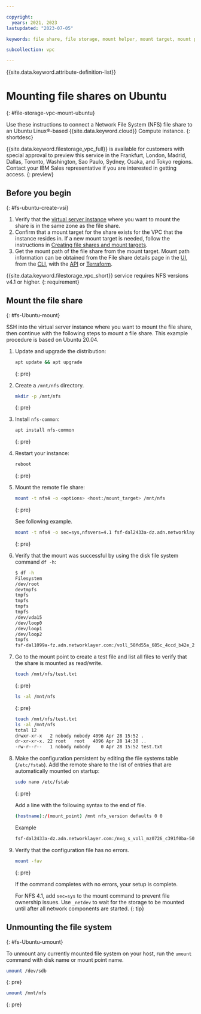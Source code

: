 ```yaml
---

copyright:
  years: 2021, 2023
lastupdated: "2023-07-05"

keywords: file share, file storage, mount helper, mount target, mount path, secure connection, NFS, mounting share

subcollection: vpc

---
```


{{site.data.keyword.attribute-definition-list}}

# Mounting file shares on Ubuntu
{: #file-storage-vpc-mount-ubuntu}

Use these instructions to connect a Network File System (NFS) file share to an Ubuntu Linux&reg;-based {{site.data.keyword.cloud}} Compute instance.
{: shortdesc}

{{site.data.keyword.filestorage_vpc_full}} is available for customers with special approval to preview this service in the Frankfurt, London, Madrid, Dallas, Toronto, Washington, Sao Paulo, Sydney, Osaka, and Tokyo regions. Contact your IBM Sales representative if you are interested in getting access.
{: preview}

## Before you begin
{: #fs-ubuntu-create-vsi}

1. Verify that the [virtual server instance](/docs/vpc?topic=vpc-about-advanced-virtual-servers) where you want to mount the share is in the same zone as the file share. 
2. Confirm that a mount target for the share exists for the VPC that the instance resides in. If a new mount target is needed, follow the instructions in [Creating file shares and mount targets](/docs/vpc?topic=vpc-file-storage-create). 
3. Get the mount path of the file share from the mount target. Mount path information can be obtained from the File share details page in the [UI](/docs/vpc?topic=vpc-file-storage-view&interface=ui#fs-get-mountpath-ui-vpc), from the [CLI](/docs/vpc?topic=vpc-file-storage-view&interface=cli#fs-get-mountpath-cli), with the [API](/docs/vpc?topic=vpc-file-storage-view&interface=api#fs-get-target-api) or [Terraform](/docs/vpc?topic=vpc-file-storage-view&interface=terraform#fs-view-mount-target-terraform).

{{site.data.keyword.filestorage_vpc_short}} service requires NFS versions v4.1 or higher.
{: requirement}

## Mount the file share
{: #fs-Ubuntu-mount}

SSH into the virtual server instance where you want to mount the file share, then continue with the following steps to mount a file share. This example procedure is based on Ubuntu 20.04.

1. Update and upgrade the distribution:

    ```sh
    apt update && apt upgrade
    ```
    {: pre}

2. Create a `/mnt/nfs` directory.

    ```sh
    mkdir -p /mnt/nfs
    ```
    {: pre}

3. Install `nfs-common`:

    ```sh
    apt install nfs-common
    ```
    {: pre}

4. Restart your instance:

    ```sh
    reboot
    ```
    {: pre}

5. Mount the remote file share:

   ```sh
   mount -t nfs4 -o <options> <host:/mount_target> /mnt/nfs
   ```
   {: pre}

   See following example.

   ```sh
   mount -t nfs4 -o sec=sys,nfsvers=4.1 fsf-dal2433a-dz.adn.networklayer.com:/nxg_s_voll_mz0726_c391f0ba-50ed-4460-8704-a36032c96a4c /mnt/nfs
   ```
   {: pre}

6. Verify that the mount was successful by using the disk file system command `df -h`:

    ```sh
    $ df -h
    Filesystem                                                                                    Size  Used Avail Use% Mounted on
    /dev/root                                                                                      97G  1.6G   96G   2% /
    devtmpfs                                                                                      3.9G     0  3.9G   0% /dev
    tmpfs                                                                                         3.9G     0  3.9G   0% /dev/shm
    tmpfs                                                                                         798M  508K  797M   1% /run
    tmpfs                                                                                         5.0M     0  5.0M   0% /run/lock
    tmpfs                                                                                         3.9G     0  3.9G   0% /sys/fs/cgroup
    /dev/vda15                                                                                    105M  9.2M   96M   9% /boot/efi
    /dev/loop0                                                                                     56M   56M     0 100% /snap/core18/1885
    /dev/loop1                                                                                     71M    71M     0 100% /snap/lxd/16922
    /dev/loop2                                                                                     31M   31M     0 100% /snap/snapd/9279
    tmpfs                                                                                         798M     0  798M   0% /run/user/0
    fsf-dal1099a-fz.adn.networklayer.com:/voll_58fd55a_685c_4ccd_b42e_25d5b61129e2   95G  256K   95G   1% /mnt/nfs
    ```

7. Go to the mount point to create a test file and list all files to verify that the share is mounted as read/write.

   ```sh
   touch /mnt/nfs/test.txt
   ```
   {: pre}

   ```sh
   ls -al /mnt/nfs
   ```
   {: pre}

   ```sh
   touch /mnt/nfs/test.txt
   ls -al /mnt/nfs
   total 12
   drwxr-xr-x   2 nobody nobody 4096 Apr 28 15:52 .
   dr-xr-xr-x. 22 root   root   4096 Apr 28 14:30 ..
   -rw-r--r--   1 nobody nobody    0 Apr 28 15:52 test.txt
   ```

8. Make the configuration persistent by editing the file systems table (`/etc/fstab`). Add the remote share to the list of entries that are automatically mounted on startup:

   ```sh
   sudo nano /etc/fstab
   ```
   {: pre}

   Add a line with the following syntax to the end of file.

   ```sh
   (hostname):/(mount_point) /mnt nfs_version defaults 0 0
   ```

   Example

   ```sh
   fsf-dal2433a-dz.adn.networklayer.com:/nxg_s_voll_mz0726_c391f0ba-50ed-4460-8704-a36032c96a4c /mnt nfsvers=4.1 defaults 0 0
   ```

9. Verify that the configuration file has no errors.

   ```sh
   mount -fav
   ```
   {: pre}

   If the command completes with no errors, your setup is complete.

   For NFS 4.1, add `sec=sys` to the mount command to prevent file ownership issues. Use `_netdev` to wait for the storage to be mounted until after all network components are started.
   {: tip}

## Unmounting the file system
{: #fs-Ubuntu-umount}

To unmount any currently mounted file system on your host, run the `umount` command with disk name or mount point name.

```sh
umount /dev/sdb
```
{: pre}

```sh
umount /mnt/nfs
```
{: pre}
